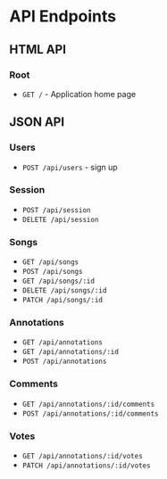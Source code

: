 # API Endpoints

## HTML API

### Root

  * `GET /` - Application home page

## JSON API

### Users

  * `POST /api/users` - sign up

### Session

  * `POST /api/session`
  * `DELETE /api/session`

### Songs

  * `GET /api/songs`
  * `POST /api/songs`
  * `GET /api/songs/:id`
  * `DELETE /api/songs/:id`
  * `PATCH /api/songs/:id`

### Annotations

  * `GET /api/annotations`
  * `GET /api/annotations/:id`
  * `POST /api/annotations`

### Comments

  * `GET /api/annotations/:id/comments`
  * `POST /api/annotations/:id/comments`

### Votes

  * `GET /api/annotations/:id/votes`
  * `PATCH /api/annotations/:id/votes`
